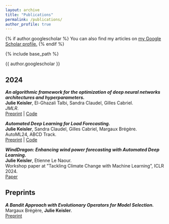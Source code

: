 ```yaml
---
layout: archive
title: "Publications"
permalink: /publications/
author_profile: true
---
```


{% if author.googlescholar %}
  You can also find my articles on <u><a href="{{author.googlescholar}}">my Google Scholar profile</a>.</u>
{% endif %}

{% include base_path %}

{{ author.googlescholar }}

<h2>2024</h2>

***An algorithmic framework for the optimization of deep neural networks architectures and hyperparameters.*** <br>
**Julie Keisler**, El-Ghazali Talbi, Sandra Claudel, Gilles Cabriel.<br>
*JMLR*.<br>
[Preprint](https://hal.science/hal-03982852) | [Code](https://github.com/JulieKeisler/dragon)

***Automated Deep Learning for Load Forecasting.*** <br>
**Julie Keisler**, Sandra Claudel, Gilles Cabriel, Margaux Brégère. <br>
AutoML24, ABCD Track.<br>
[Preprint](https://hal.science/hal-04573056) | [Code](https://github.com/JulieKeisler/automl)

***WindDragon: Enhancing wind power forecasting with Automated Deep Learning.*** <br>
**Julie Keisler**, Etienne Le Naour.<br>
Workshop paper at ”Tackling Climate Change with Machine Learning”, ICLR 2024. <br>
[Paper](https://www.climatechange.ai/papers/iclr2024/29)


<h2>Preprints</h2>

***A Bandit Approach with Evolutionary Operators for Model Selection.*** <br>
Margaux Brégère, **Julie Keisler**.<br>
[Preprint](https://arxiv.org/abs/2402.05144)


<!-- {% for post in site.publications reversed %}
  {% include archive-single.html %}
{% endfor %} -->
